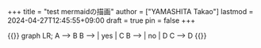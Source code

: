 +++
title = "test mermaidの描画"
author = ["YAMASHITA Takao"]
lastmod = 2024-04-27T12:45:55+09:00
draft = true
pin = false
+++

{{<mermaid>}}
graph LR;
  A --> B
  B --> | yes | C
  B --> | no  | D
  C --> D
{{</mermaid>}}
